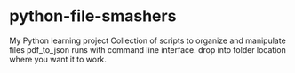 # python-file-smashers
My Python learning project
Collection of scripts to organize and manipulate files
pdf_to_json runs with command line interface. drop into folder location where you want it to work. 
